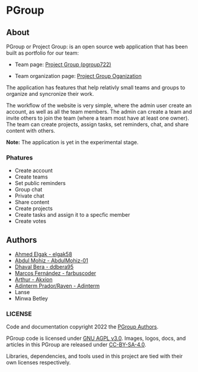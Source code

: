 # PGroup

## About

PGroup or Project Group: is an open source web application that has been built as portfolio for our team:

* Team page: [Project Group (pgroup722)](https://github.com/pgroup722)  

* Team organization page: [Project Group Oganization](https://github.com/pgroup-org)

The application has features that help relativly small teams and groups to organize and syncronize their work. 

The workflow of the website is very simple, where the admin user create an account, as well as all the team members. The admin can create a team and invite others to join the team (where a team most have at least one owner). The team can create projects, assign tasks, set reminders, chat, and share content with others. 

**Note:** The application is yet in the experimental stage.

### Phatures

- Create account
- Create teams
- Set public reminders
- Group chat
- Private chat
- Share content
- Create projects
- Create tasks and assign it to a specfic member
- Create votes

## Authors

- [Ahmed Elgak - elgak58](https://github.com/elgak58)
- [Abdul Mohiz - AbdulMohiz-01](https://github.com/AbdulMohiz-01)
- [Dhaval Bera - ddbera95](https://github.com/ddbera95)
- [Marcos Fernández - farbuscoder](https://github.com/farbuscoder)
- [Arthur - Akxion](https://github.com/Akxion)
- [Adinterm Prador/Raven - Adinterm](https://github.com/Adinterm)
- Lanse
- Minwa Betley

### LICENSE

Code and documentation copyright 2022 the [PGroup Authors](https://github.com/orgs/pgroup-org/people).

PGroup code is licensed under [GNU AGPL v3.0](https://www.gnu.org/licenses/agpl-3.0.html). Images, logos, docs, and articles in this PGroup are released under [CC-BY-SA-4.0](https://creativecommons.org/licenses/by-sa/4.0/legalcode).

Libraries, dependencies, and tools used in this project are tied with their own licenses respectively.
